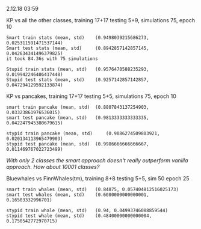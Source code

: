 2.12.18 03:59

KP vs all the other classes, training 17+17 testing 5+9, simulations 75, epoch 10
```
Smart train stats (mean, std)	 (0.9498039215686273, 0.025311591471537144)
Smart test stats (mean, std)	 (0.8942857142857145, 0.042634341496379825)
it took	84.36s with 75 simulations

Stupid train stats (mean, std)	 (0.9576470588235293, 0.019942246486417448)
Stupid test stats (mean, std)	 (0.9257142857142857, 0.047294129592133874)

```

KP vs pancakes, training 17+17 testing 5+5, simulations 75, epoch 10

```
smart train pancake (mean, std)	 (0.8807843137254903, 0.03323861976536015)
smart test pancake (mean, std)	 (0.9813333333333335, 0.042247945380679615)

stypid train pancake (mean, std)	 (0.9086274509803921, 0.020134113965479903)
stypid test pancake (mean, std)	 (0.9986666666666667, 0.011469767022723499)
```

*With only 2 classes the smart approach doesn't really outperform vanilla approach. How about 10001 classes?*

Bluewhales vs FinnWhales(tm), training 8+8 testing 5+5, sim 50 epoch 25

```
smart train whales (mean, std)	 (0.84875, 0.057404812516025173)
smart test whales (mean, std)	 (0.6080000000000001, 0.16503332996701)

stypid train whale (mean, std)	 (0.94, 0.04993746088859544)
stypid test whale (mean, std)	 (0.48400000000000004, 0.1750542772970715)
```